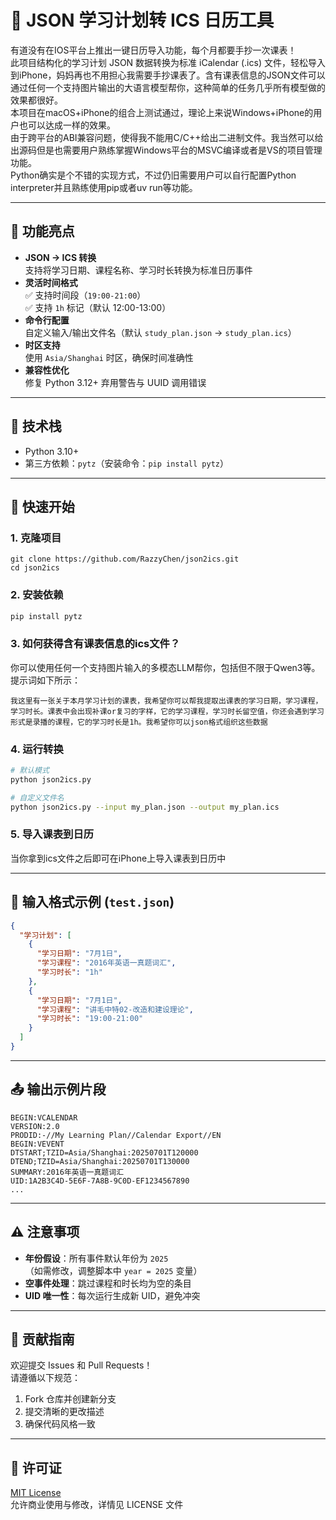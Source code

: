 # 📅 JSON 学习计划转 ICS 日历工具

有道没有在IOS平台上推出一键日历导入功能，每个月都要手抄一次课表！\
此项目结构化的学习计划 JSON 数据转换为标准 iCalendar (.ics) 文件，轻松导入到iPhone，妈妈再也不用担心我需要手抄课表了。含有课表信息的JSON文件可以通过任何一个支持图片输出的大语言模型帮你，这种简单的任务几乎所有模型做的效果都很好。\
本项目在macOS+iPhone的组合上测试通过，理论上来说Windows+iPhone的用户也可以达成一样的效果。\
由于跨平台的ABI兼容问题，使得我不能用C/C++给出二进制文件。我当然可以给出源码但是也需要用户熟练掌握Windows平台的MSVC编译或者是VS的项目管理功能。\
Python确实是个不错的实现方式，不过仍旧需要用户可以自行配置Python interpreter并且熟练使用pip或者uv run等功能。

---

## 🌟 功能亮点

- **JSON → ICS 转换**  
  支持将学习日期、课程名称、学习时长转换为标准日历事件
- **灵活时间格式**  
  ✅ 支持时间段（`19:00-21:00`）  
  ✅ 支持 `1h` 标记（默认 12:00-13:00）
- **命令行配置**  
  自定义输入/输出文件名（默认 `study_plan.json` → `study_plan.ics`）
- **时区支持**  
  使用 `Asia/Shanghai` 时区，确保时间准确性
- **兼容性优化**  
  修复 Python 3.12+ 弃用警告与 UUID 调用错误

---

## 🧩 技术栈

- Python 3.10+
- 第三方依赖：`pytz`（安装命令：`pip install pytz`）

---

## 🚀 快速开始

### 1. 克隆项目
```bash[
git clone https://github.com/RazzyChen/json2ics.git
cd json2ics
```

### 2. 安装依赖
```bash
pip install pytz
```
### 3. 如何获得含有课表信息的ics文件？
你可以使用任何一个支持图片输入的多模态LLM帮你，包括但不限于Qwen3等。提示词如下所示：
```text
我这里有一张关于本月学习计划的课表，我希望你可以帮我提取出课表的学习日期，学习课程，学习时长。课表中会出现补课or复习的字样，它的学习课程，学习时长留空值，你还会遇到学习形式是录播的课程，它的学习时长是1h。我希望你可以json格式组织这些数据
```
### 4. 运行转换
```bash
# 默认模式
python json2ics.py

# 自定义文件名
python json2ics.py --input my_plan.json --output my_plan.ics
```
### 5. 导入课表到日历
当你拿到ics文件之后即可在iPhone上导入课表到日历中

---

## 📝 输入格式示例 (`test.json`)

```json
{
  "学习计划": [
    {
      "学习日期": "7月1日",
      "学习课程": "2016年英语一真题词汇",
      "学习时长": "1h"
    },
    {
      "学习日期": "7月1日",
      "学习课程": "讲毛中特02-改造和建设理论",
      "学习时长": "19:00-21:00"
    }
  ]
}
```

---

## 📤 输出示例片段

```ics
BEGIN:VCALENDAR
VERSION:2.0
PRODID:-//My Learning Plan//Calendar Export//EN
BEGIN:VEVENT
DTSTART;TZID=Asia/Shanghai:20250701T120000
DTEND;TZID=Asia/Shanghai:20250701T130000
SUMMARY:2016年英语一真题词汇
UID:1A2B3C4D-5E6F-7A8B-9C0D-EF1234567890
...
```

---

## ⚠️ 注意事项

- **年份假设**：所有事件默认年份为 `2025`  
  （如需修改，调整脚本中 `year = 2025` 变量）
- **空事件处理**：跳过课程和时长均为空的条目
- **UID 唯一性**：每次运行生成新 UID，避免冲突

---

## 🤝 贡献指南

欢迎提交 Issues 和 Pull Requests！  
请遵循以下规范：
1. Fork 仓库并创建新分支
2. 提交清晰的更改描述
3. 确保代码风格一致

---

## 📄 许可证

[MIT License](LICENSE)  
允许商业使用与修改，详情见 LICENSE 文件
